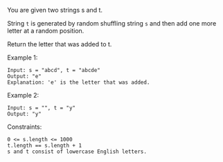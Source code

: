 You are given two strings s and t.

String `t` is generated by random shuffling string `s` and then add one more letter at a random position.

Return the letter that was added to t.


Example 1:
```
Input: s = "abcd", t = "abcde"
Output: "e"
Explanation: 'e' is the letter that was added.
```
Example 2:

```
Input: s = "", t = "y"
Output: "y"
```

Constraints:

```
0 <= s.length <= 1000
t.length == s.length + 1
s and t consist of lowercase English letters.
```